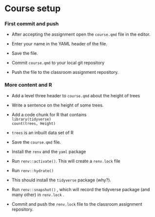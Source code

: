 # Course setup

### First commit and push

-   After accepting the assignment open the `course.qmd` file in the editor.

-   Enter your name in the YAML header of the file.

-   Save the file.

-   Commit `course.qmd` to your local git repository

-   Push the file to the classroom assignment repository.

### More content and R

-   Add a level three header to `course.qmd` about the height of trees

-   Write a sentence on the height of some trees.

-   Add a code chunk for R that contains\
    `library(tidyverse)`\
    `count(trees, Height)`

-   `trees` is an inbuilt data set of R

-   Save the `course.qmd` file.

-   Install the `renv` and the `yaml` package

-   Run `renv::activate()`. This will create a `renv.lock` file

-   Run `renv::hydrate()`

-   This should install the `tidyverse` package (why?).

-   Run `renv::snapshot()` , which will record the tidyverse package (and many other) in `renv.lock` .

-   Commit and push the `renv.lock` file to the classroom assignment repository.
